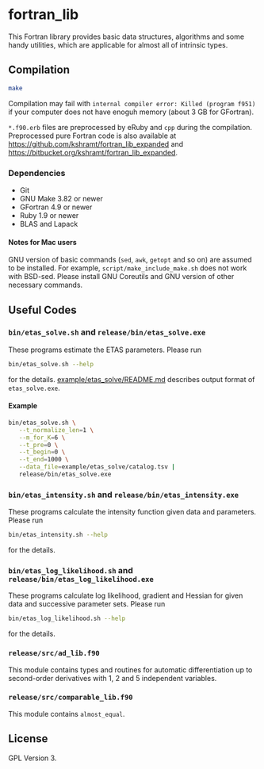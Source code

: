 # fortran_lib

This Fortran library provides basic data structures, algorithms and some handy utilities, which are applicable for almost all of intrinsic types.

<!-- [![Build Status](https://travis-ci.org/kshramt/fortran_lib.svg?branch=master)](https://travis-ci.org/kshramt/fortran_lib) -->

## Compilation

```bash
make
```

Compilation may fail with `internal compiler error: Killed (program f951)` if your computer does not have enoguh memory (about 3 GB for GFortran).

`*.f90.erb` files are preprocessed by eRuby and `cpp` during the compilation.
Preprocessed pure Fortran code is also available at <https://github.com/kshramt/fortran_lib_expanded> and <https://bitbucket.org/kshramt/fortran_lib_expanded>.
<!-- ```bash -->
<!-- gfortran -o etas_solve.exe etas_solve.f90 [<dependency>...] -lblas -llapack -->
<!-- ``` -->

### Dependencies

- Git
- GNU Make 3.82 or newer
- GFortran 4.9 or newer
- Ruby 1.9 or newer
- BLAS and Lapack

#### Notes for Mac users

GNU version of basic commands (`sed`, `awk`, `getopt` and so on) are assumed to be installed.
For example, `script/make_include_make.sh` does not work with BSD-sed.
Please install GNU Coreutils and GNU version of other necessary commands.

## Useful Codes

### `bin/etas_solve.sh` and `release/bin/etas_solve.exe`

These programs estimate the ETAS parameters.
Please run

```bash
bin/etas_solve.sh --help
```

for the details.
[example/etas_solve/README.md](http://kshramt.github.io/fortran_lib/example/etas_solve/README.html) describes output format of `etas_solve.exe`.

#### Example

```bash
bin/etas_solve.sh \
   --t_normalize_len=1 \
   --m_for_K=6 \
   --t_pre=0 \
   --t_begin=0 \
   --t_end=1000 \
   --data_file=example/etas_solve/catalog.tsv |
   release/bin/etas_solve.exe
```

### `bin/etas_intensity.sh` and `release/bin/etas_intensity.exe`

These programs calculate the intensity function given data and parameters.
Please run

```bash
bin/etas_intensity.sh --help
```

for the details.

### `bin/etas_log_likelihood.sh` and `release/bin/etas_log_likelihood.exe`

These programs calculate log likelihood, gradient and Hessian for given data and successive parameter sets.
Please run

```bash
bin/etas_log_likelihood.sh --help
```

for the details.

### `release/src/ad_lib.f90`

This module contains types and routines for automatic differentiation up to second-order derivatives with 1, 2 and 5 independent variables.

### `release/src/comparable_lib.f90`

This module contains `almost_equal`.

## License

GPL Version 3.
